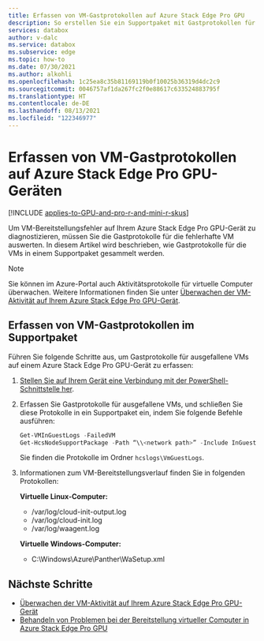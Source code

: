 ```yaml
---
title: Erfassen von VM-Gastprotokollen auf Azure Stack Edge Pro GPU
description: So erstellen Sie ein Supportpaket mit Gastprotokollen für VMs auf einem Azure Stack Edge Pro GPU-Gerät.
services: databox
author: v-dalc
ms.service: databox
ms.subservice: edge
ms.topic: how-to
ms.date: 07/30/2021
ms.author: alkohli
ms.openlocfilehash: 1c25ea8c35b81169119b0f10025b36319d4dc2c9
ms.sourcegitcommit: 0046757af1da267fc2f0e88617c633524883795f
ms.translationtype: HT
ms.contentlocale: de-DE
ms.lasthandoff: 08/13/2021
ms.locfileid: "122346977"
---
```

# <a name="collect-vm-guest-logs-on-an-azure-stack-edge-pro-gpu-device"></a>Erfassen von VM-Gastprotokollen auf Azure Stack Edge Pro GPU-Geräten

[!INCLUDE [applies-to-GPU-and-pro-r-and-mini-r-skus](../../includes/azure-stack-edge-applies-to-gpu-pro-r-mini-r-sku.md)]

Um VM-Bereitstellungsfehler auf Ihrem Azure Stack Edge Pro GPU-Gerät zu diagnostizieren, müssen Sie die Gastprotokolle für die fehlerhafte VM auswerten. In diesem Artikel wird beschrieben, wie Gastprotokolle für die VMs in einem Supportpaket gesammelt werden.

> [!NOTE]
> Sie können im Azure-Portal auch Aktivitätsprotokolle für virtuelle Computer überwachen. Weitere Informationen finden Sie unter [Überwachen der VM-Aktivität auf Ihrem Azure Stack Edge Pro GPU-Gerät](azure-stack-edge-gpu-monitor-virtual-machine-activity.md).


## <a name="collect-vm-guest-logs-in-support-package"></a>Erfassen von VM-Gastprotokollen im Supportpaket

Führen Sie folgende Schritte aus, um Gastprotokolle für ausgefallene VMs auf einem Azure Stack Edge Pro GPU-Gerät zu erfassen:

1. [Stellen Sie auf Ihrem Gerät eine Verbindung mit der PowerShell-Schnittstelle her](azure-stack-edge-gpu-connect-powershell-interface.md#connect-to-the-powershell-interface).

2. Erfassen Sie Gastprotokolle für ausgefallene VMs, und schließen Sie diese Protokolle in ein Supportpaket ein, indem Sie folgende Befehle ausführen:

   ```powershell
   Get-VMInGuestLogs -FailedVM
   Get-HcsNodeSupportPackage -Path “\\<network path>” -Include InGuestVMLogFiles -Credential “domain_name\user”
   ```

   Sie finden die Protokolle im Ordner `hcslogs\VmGuestLogs`.

3. Informationen zum VM-Bereitstellungsverlauf finden Sie in folgenden Protokollen:

   **Virtuelle Linux-Computer:**
   - /var/log/cloud-init-output.log
   - /var/log/cloud-init.log
   - /var/log/waagent.log

   **Virtuelle Windows-Computer:**
   - C:\Windows\Azure\Panther\WaSetup.xml

## <a name="next-steps"></a>Nächste Schritte

- [Überwachen der VM-Aktivität auf Ihrem Azure Stack Edge Pro GPU-Gerät](azure-stack-edge-gpu-monitor-virtual-machine-activity.md)
- [Behandeln von Problemen bei der Bereitstellung virtueller Computer in Azure Stack Edge Pro GPU](azure-stack-edge-gpu-troubleshoot-virtual-machine-provisioning.md)